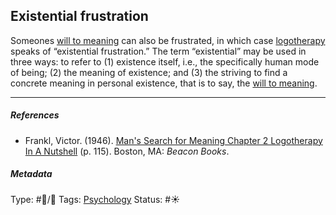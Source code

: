 ## Existential frustration

Someones [will to meaning](Will%20to%20meaning.md) can also be frustrated, in which case [logotherapy]() speaks of “existential frustration.” The term “existential” may be used in three ways: to refer to (1) existence itself, i.e., the specifically human mode of being; (2) the meaning of existence; and (3) the striving to find a concrete meaning in personal existence, that is to say, the [will to meaning](Will%20to%20meaning.md).

---

##### References

* Frankl, Victor. (1946). [Man's Search for Meaning Chapter 2 Logotherapy In A Nutshell](Man's%20Search%20for%20Meaning%20Chapter%202%20Logotherapy%20In%20A%20Nutshell.md) (p. 115). Boston, MA: *Beacon Books*. 

##### Metadata

Type: #🔵/🔵 
Tags: [Psychology](Psychology.md) 
Status: #☀️ 
